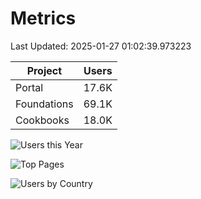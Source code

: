 # Metrics 

Last Updated: 2025-01-27 01:02:39.973223

| Project | Users |
| ----- | ----- |
| Portal | 17.6K |
| Foundations | 69.1K |
| Cookbooks | 18.0K |

![Users this Year](metrics/thisyear.png)

![Top Pages](metrics/toppages.png)

![Users by Country](metrics/bycountry.png)

